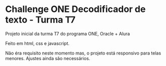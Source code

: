 # Challenge ONE Decodificador de texto - Turma T7

Projeto inicial da turma T7 do programa ONE, Oracle + Alura

Feito em html, css e javascript.

Não éra requisito neste momento mas, o projeto está responsivo para telas menores. Ajustes ainda são necessários.
